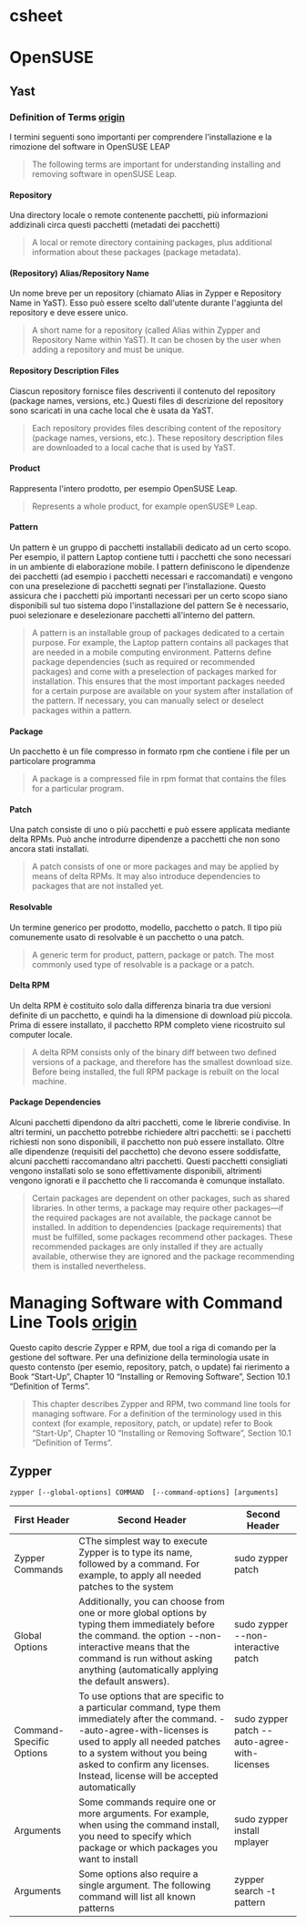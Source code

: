 # csheet

# OpenSUSE

## Yast

### Definition of Terms [origin](https://doc.opensuse.org/documentation/leap/startup/single-html/book.opensuse.startup/index.html#sec.onlineupdate.terms)

I termini seguenti sono importanti per comprendere l'installazione e la rimozione del software in OpenSUSE LEAP
> The following terms are important for understanding installing and removing software in openSUSE Leap.

#### Repository

Una directory locale o remote contenente pacchetti, più informazioni addizinali circa questi pacchetti (metadati dei pacchetti)
>    A local or remote directory containing packages, plus additional information about these packages (package metadata). 

#### (Repository) Alias/Repository Name

Un nome breve per un repository (chiamato Alias in Zypper e Repository Name in YaST). 
Esso può essere scelto dall'utente durante l'aggiunta del repository e deve essere unico.
>    A short name for a repository (called Alias within Zypper and Repository Name within YaST). 
>    It can be chosen by the user when adding a repository and must be unique. 

#### Repository Description Files

Ciascun repository fornisce files descriventi il contenuto del repository (package names, versions, etc.)
Questi files di descrizione del repository sono scaricati in una cache local che è usata da YaST.
>    Each repository provides files describing content of the repository (package names, versions, etc.). 
>    These repository description files are downloaded to a local cache that is used by YaST. 

#### Product

Rappresenta l'intero prodotto, per esempio OpenSUSE Leap.
>   Represents a whole product, for example openSUSE® Leap. 

#### Pattern

Un pattern è un gruppo di pacchetti installabili dedicato ad un certo scopo. 
Per esempio, il pattern Laptop contiene tutti i pacchetti che sono necessari in un ambiente di elaborazione mobile.
I pattern definiscono le dipendenze dei pacchetti (ad esempio i pacchetti necessari e raccomandati) e vengono con una preselezione di pacchetti segnati per l'installazione.
Questo assicura che i pacchetti più importanti necessari per un certo scopo siano disponibili sul tuo sistema dopo l'installazione del pattern
Se è necessario, puoi selezionare e deselezionare pacchetti all'interno del pattern.
>    A pattern is an installable group of packages dedicated to a certain purpose. 
>    For example, the Laptop pattern contains all packages that are needed in a mobile computing environment. 
>    Patterns define package dependencies (such as required or recommended packages) and come with a preselection of packages marked for installation.
>    This ensures that the most important packages needed for a certain purpose are available on your system after installation of the pattern. 
>    If necessary, you can manually select or deselect packages within a pattern. 

#### Package

Un pacchetto è un file compresso in formato rpm che contiene i file per un particolare programma
>    A package is a compressed file in rpm format that contains the files for a particular program. 

#### Patch

Una patch consiste di uno o più pacchetti e può essere applicata mediante delta RPMs.
Può anche introdurre dipendenze a pacchetti che non sono ancora stati installati.
>    A patch consists of one or more packages and may be applied by means of delta RPMs. 
>    It may also introduce dependencies to packages that are not installed yet. 

#### Resolvable

Un termine generico per prodotto, modello, pacchetto o patch. Il tipo più comunemente usato di resolvable è un pacchetto o una patch.
>    A generic term for product, pattern, package or patch. The most commonly used type of resolvable is a package or a patch. 

#### Delta RPM

Un delta RPM è costituito solo dalla differenza binaria tra due versioni definite di un pacchetto, e quindi ha la dimensione di download più piccola. Prima di essere installato, il pacchetto RPM completo viene ricostruito sul computer locale.
>    A delta RPM consists only of the binary diff between two defined versions of a package, and therefore has the smallest download size. Before being installed, the full RPM package is rebuilt on the local machine. 

#### Package Dependencies
Alcuni pacchetti dipendono da altri pacchetti, come le librerie condivise. 
In altri termini, un pacchetto potrebbe richiedere altri pacchetti: se i pacchetti richiesti non sono disponibili, il pacchetto non può essere installato. 
Oltre alle dipendenze (requisiti del pacchetto) che devono essere soddisfatte, alcuni pacchetti raccomandano altri pacchetti. 
Questi pacchetti consigliati vengono installati solo se sono effettivamente disponibili, altrimenti vengono ignorati e il pacchetto che li raccomanda è comunque installato.
>    Certain packages are dependent on other packages, such as shared libraries. 
>    In other terms, a package may require other packages—if the required packages are not available, the package cannot be installed. 
>    In addition to dependencies (package requirements) that must be fulfilled, some packages recommend other packages. 
>    These recommended packages are only installed if they are actually available, otherwise they are ignored and the package recommending them is installed nevertheless. 


# Managing Software with Command Line Tools [origin](https://doc.opensuse.org/documentation/leap/reference/single-html/book.opensuse.reference/index.html#cha.sw_cl)

Questo capito descrie Zypper e RPM, due tool a riga di comando per la gestione del software.
Per una definizione della terminologia usate in questo contensto (per esemio, repository, patch, o update) fai rierimento a Book “Start-Up”, Chapter 10 “Installing or Removing Software”, Section 10.1 “Definition of Terms”.  
>    This chapter describes Zypper and RPM, two command line tools for managing software. 
>    For a definition of the terminology used in this context (for example, repository, patch, or update) refer to Book “Start-Up”, Chapter 10 “Installing or Removing Software”, Section 10.1 “Definition of Terms”. 


## Zypper

```
zypper [--global-options] COMMAND  [--command-options] [arguments]
```

First Header | Second Header | Second Header 
------------ | ------------- | -------------
Zypper Commands| CThe simplest way to execute Zypper is to type its name, followed by a command. For example, to apply all needed patches to the system|     sudo zypper patch
Global Options | Additionally, you can choose from one or more global options by typing them immediately before the command. the option --non-interactive means that the command is run without asking anything (automatically applying the default answers).  | sudo zypper --non-interactive patch
Command-Specific Options | To use options that are specific to a particular command, type them immediately after the command. --auto-agree-with-licenses is used to apply all needed patches to a system without you being asked to confirm any licenses. Instead, license will be accepted automatically | sudo zypper patch --auto-agree-with-licenses
Arguments | Some commands require one or more arguments. For example, when using the command install, you need to specify which package or which packages you want to install | sudo zypper install mplayer
Arguments | Some options also require a single argument. The following command will list all known patterns | zypper search -t pattern 

